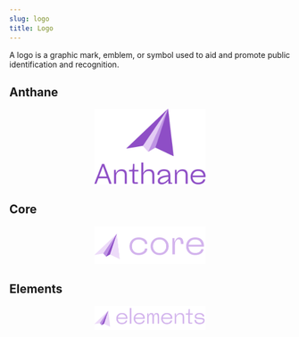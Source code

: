 ```yaml
---
slug: logo
title: Logo
---
```


A logo is a graphic mark, emblem, or symbol used to aid and promote public identification and recognition.

## Anthane

<center>
<img src="https://github.com/anthane-git/core-assets/blob/main/logos/anthane/logotype-light.png?raw=true" alt="anthane" width="200"/>
</center>

## Core

<center>
<img src="https://github.com/anthane-git/core-assets/blob/main/logos/core/logotype-dark.png?raw=true" alt="anthane" width="200"/>
</center>

## Elements

<center>
<img src="https://github.com/anthane-git/core-assets/blob/main/logos/elements/logotype-dark.png?raw=true" alt="anthane" width="200"/>
</center>
